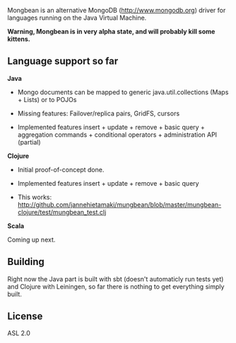 Mongbean is an alternative MongoDB (http://www.mongodb.org) driver for languages running on the Java Virtual Machine.

**Warning, Mongbean is in very alpha state, and will probably kill some kittens.**

Language support so far
-----------------------

**Java**

- Mongo documents can be mapped to generic java.util.collections (Maps + Lists) or to POJOs

- Missing features: Failover/replica pairs, GridFS, cursors

- Implemented features insert + update + remove + basic query + aggregation commands + conditional operators + administration API (partial)

**Clojure**

- Initial proof-of-concept done.

- Implemented features insert + update + remove + basic query

- This works: http://github.com/jannehietamaki/mungbean/blob/master/mungbean-clojure/test/mungbean_test.clj

**Scala**

Coming up next.

Building
--------

Right now the Java part is built with sbt (doesn't automaticly run tests yet) and Clojure with Leiningen, so far there is nothing to get everything simply built.

License
-------
ASL 2.0


